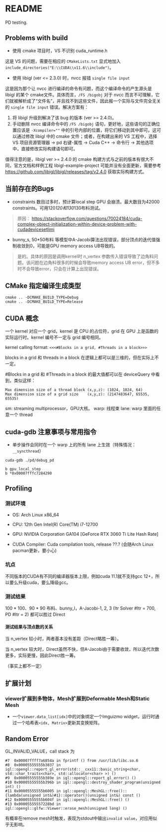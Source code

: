 # README

PD testing.

## Problems with build

* 使用 cmake 项目时，VS 不识别 cuda_runtime.h

这是 VS 的问题，需要在相应的 `CMakeLists.txt` 显式地加入 `include_directories("E:\\CUDA\\v11.6\\include")`。

* 使用 libigl (ver <= 2.3.0) 时，nvcc 报错 `single file input`

这是因为那个让 nvcc 进行编译的命令有问题，而这个编译命令的产生源头是 libigl 的某个 cmake文件。具体而言，`/FS /bigobj` 对于 nvcc 而言不可理解，它们就被解析成了“文件名”，并且找不到这些文件，因此报一个实际与文件完全无关的 `single file input` 错误。解决方案有：

1. 将 libigl 升级到解决了该 bug 的版本 (ver >= 2.4.0)。
2. 手动删除 nvcc 编译命令中的 `/FS /bigobj` 语句，更好地，这些语句的正确位置应该是 `-Xcompiler=""` 中的引号内部的位置，将它们移动到其中即可。这可以通过修改 libigl 中的 cmake 文件；或者，在构建出来的 VS 工程中，选择 VS 项目资源管理器 -> pd 右键-属性 -> Cuda C++ -> 命令行 -> 其他选项 中，直接修改实际构建语句即可。

值得注意的是，libigl ver >= 2.4.0 的 cmake 构建方式与之前的版本有很大不同，官方文档和样例工程 libigl-example-project 可能并没有全面更新，需要参考 https://github.com/libigl/libigl/releases/tag/v2.4.0 获取实际构建方式。

## 当前存在的Bugs

* constraints 数目过多时，预计算local step GPU 会崩溃。最大数目为42000 constraints。可用120*120和130*130布料测试。
> 原因： https://stackoverflow.com/questions/70024184/cuda-complex-object-initialization-within-device-problem-with-cudadevicesetlimi

* bunny_s, 50*50布料 等模型中A-Jacobi算法出现错误，部分顶点的迭代值强制收敛到0，可能是GPU memory access UB导致的。
> 是的。具体的原因是调用kernel时 n_vertex 参数传入错误导致了边角料问题。该问题在边角料很多的时候会导致memory access UB error，但不多时不会导致error，只会在计算上出现错误。

## CMake 指定编译生成类型

```
cmake .. -DCMAKE_BUILD_TYPE=Debug
cmake .. -DCMAKE_BUILD_TYPE=Release
```

## CUDA 概念

一个 kernel 对应一个 grid，kernel 是 CPU 的占位符，grid 在 GPU 上是函数的实际运行时。kernel 编号不一定与 grid 编号相同。

kernel calling format: `<<<#Blocks in a grid, #Threads in a block>>>`

blocks in a grid 和 threads in a block 在逻辑上都可以是三维的，但在实际上不一定。

#Blocks in a grid 和 #Threads in a block 的最大值都可以在 deviceQuery 中看到，类似这样：

```
Max dimension size of a thread block (x,y,z): (1024, 1024, 64)
Max dimension size of a grid size    (x,y,z): (2147483647, 65535, 65535)
```

sm: streaming multiprocessor，GPU大核。
warp: 线程束
lane: warp 里面的任意一个 thread

## cuda-gdb 注意事项与常用指令

* 单步操作会同时在一个 warp 上的所有 lane 上生效（特殊情况：`__syncthread`）



```
cuda-gdb ./pd/debug_pd

b gpu_local_step
b *0x00007fffc7284290

```

## Profiling

### 测试环境

* OS: Arch Linux x86_64

* CPU: 12th Gen Intel(R) Core(TM) i7-12700

* GPU: NVIDIA Corporation GA104 [GeForce RTX 3060 Ti Lite Hash Rate]

<!-- * C++ Compiler: g++ version 12.2.1 20230201 (GCC) gcc版本高于cuda时，可能会让cmake cuda无法完成编译 -->

* CUDA Compiler: Cuda compilation tools, release ??.? (会随Arch Linux pacman更新，要小心)

### 坑点

不同版本的CUDA有不同的编译器版本上限，例如cuda 11.1就不支持gcc 12+，所以要么升级cuda，要么降级gcc。

### 测试结果

100 * 100、90 * 90 布料、bunny_l，A-Jacobi-1, 2, 3 (Itr Solver #Itr = 700, PD #Itr = 2) 都可以胜过 Direct

#### 测试结果与顶点数的关系

当 n_vertex 较小时，两者基本没有差距（Direct略胜一筹）。

当 n_vertex 较大时，Direct虽然不快，但A-Jacobi由于需要收敛，所以迭代次数更多，实际更慢，因此Direct胜一筹。

（事实上都不一定）

## 扩展计划

### viewer扩展到多物体，Mesh扩展到Deformable Mesh和Static Mesh

* 一个`viewer.data_list[idx]`中的对象绑定一个Imguizmo widget，运行时通过一个哈希表`<idx, Matrix>`更新其变换矩阵。

## Random Error

GL_INVALID_VALUE，call stack 为
```
#7  0x00007ffff7a6854a in fprintf () from /usr/lib/libc.so.6
#8  0x00005555555b3837 in igl::opengl::report_gl_error(std::__cxx11::basic_string<char, std::char_traits<char>, std::allocator<char> >) ()
#9  0x00005555555b389e in igl::opengl::report_gl_error() ()
#10 0x00005555555b396b in igl::opengl::destroy_shader_program(unsigned int) ()
#11 0x00005555555b6005 in igl::opengl::MeshGL::free()::{lambda(unsigned int&)#1}::operator()(unsigned int&) const ()
#12 0x00005555555b604f in igl::opengl::MeshGL::free() ()
#13 0x00005555557228bd in igl::opengl::glfw::Viewer::erase_mesh(unsigned long) ()
```
有概率在remove mesh时触发，表现为stdout中输出`invalid value`，对应用似乎无影响。